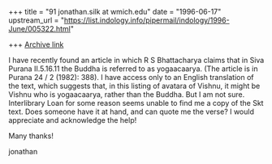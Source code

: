 +++
title = "91 jonathan.silk at wmich.edu"
date = "1996-06-17"
upstream_url = "https://list.indology.info/pipermail/indology/1996-June/005322.html"

+++
[Archive link](https://list.indology.info/pipermail/indology/1996-June/005322.html)

I have recently found an article in which R S Bhattacharya claims that in
Siva Purana II.5.16.11 the Buddha is referred to as yogaacaarya.  (The
article is in Purana 24 / 2 (1982): 388).  I have access only to an English
translation of the text, which suggests that, in this listing of avatara of
Vishnu, it might be Vishnu who is yogaacaarya, rather than the Buddha.  But I
am not sure.  Interlibrary Loan for some reason seems unable to find me a
copy of the Skt text.  Does someone have it at hand, and can quote me the
verse?  I would appreciate and acknowledge the help!

Many thanks!

jonathan




